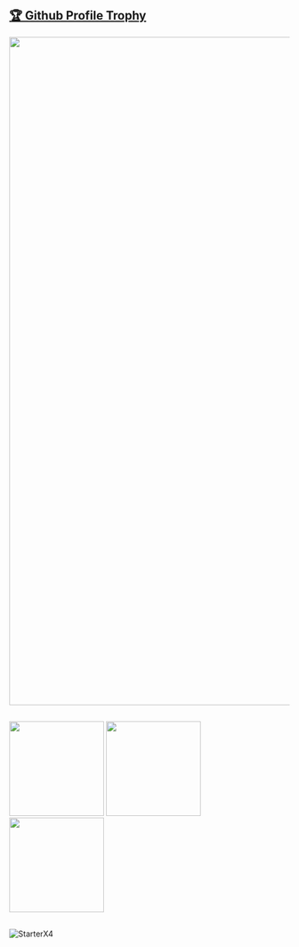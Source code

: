 <a href="https://github.com/ryo-ma/github-profile-trophy"><h2>🏆 Github Profile Trophy</h2></a>
<a href="https://github.com/ryo-ma/github-profile-trophy">
  <img width=1200 align="center" src="https://github-profile-trophy.vercel.app/?username=StarterX4&column=8&theme=discord&no-frame=true"/>
</a>

##

<div>
  <img height="170" src="https://github-readme-stats.vercel.app/api?username=StarterX4&count_private=true&include_all_commits=true&theme=onedark" />
  <img height="170" src="https://github-readme-stats.vercel.app/api/top-langs/?username=StarterX4&layout=compact&theme=onedark" />
  <img height="170" src="https://github-readme-streak-stats.herokuapp.com/?user=StarterX4&theme=onedark" />
</div>

##

<p> <img align="left" src="https://komarev.com/ghpvc/?username=StarterX4&label=Profile%20views&color=5865F2&style=flat" alt="StarterX4" /><p/>
